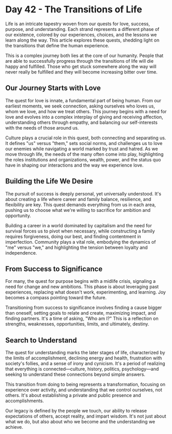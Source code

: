 # Day 42 - The Transitions of Life

Life is an intricate tapestry woven from our quests for love, success, purpose, and understanding.
Each strand represents a different phase of our existence, colored by our experiences, choices, and
the lessons we learn along the way. This article explores these quests, shedding light on the
transitions that define the human experience.

This is a complex journey both lies at the core of our humanity.  People that are able to
successfully progress through the transitions of life will die happy and fulfilled.  Those who get
stuck somewhere along the way will never really be fulfilled and they will become increasing bitter
over time.


## Our Journey Starts with Love

The quest for love is innate, a fundamental part of being human. From our earliest moments, we seek
connection, asking ourselves who loves us, whom we love, and how we treat others. This journey
begins with a need for love and evolves into a complex interplay of giving and receiving affection,
understanding others through empathy, and balancing our self-interests with the needs of those
around us.

Culture plays a crucial role in this quest, both connecting and separating us. It defines "us"
versus "them," sets social norms, and challenges us to love our enemies while navigating a world
marked by trust and hatred. As we move through life, the needs of the many often come into play,
highlighting the roles institutions and organizations, wealth, power, and the status quo have in
shaping our interactions and the way we experience love.


## Building the Life We Desire

The pursuit of success is deeply personal, yet universally understood. It's about creating a life
where career and family balance, resilience, and flexibility are key. This quest demands everything
from us in each area, pushing us to choose what we're willing to sacrifice for ambition and
opportunity.

Building a career in a world dominated by capitalism and the need for survival forces us to pivot
when necessary, while constructing a family requires forgiveness, doing our best, and finding
contentment in imperfection. Community plays a vital role, embodying the dynamics of "me"
versus "we," and highlighting the tension between loyalty and independence.


## From Success to Significance

For many, the quest for purpose begins with a midlife crisis, signaling a need for change and new
ambitions. This phase is about leveraging past experiences, replacing what doesn't work,
experimenting, and learning. Joy becomes a compass pointing toward the future.

Transitioning from success to significance involves finding a cause bigger than oneself, setting
goals to relate and create, maximizing impact, and finding partners. It's a time of asking, "Who am
I?" This is a reflection on strengths, weaknesses, opportunities, limits, and ultimately, destiny.


## Search to Understand

The quest for understanding marks the later stages of life, characterized by the limits of
accomplishment, declining energy and health, frustration with society's follies, and a sense of
irony and cynicism. It's a period of realizing that everything is connected—culture, history,
politics, psychology—and seeking to understand these connections beyond simple answers.

This transition from doing to being represents a transformation, focusing on experience over
activity, and understanding that we control ourselves, not others. It's about establishing a
private and public presence and accomplishments.

Our legacy is defined by the people we touch, our ability to release expectations of others, accept
reality, and impart wisdom. It's not just about what we do, but also about who we become and the
understanding we achieve.
